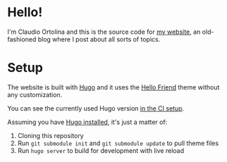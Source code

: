 # Hello!

I'm Claudio Ortolina and this is the source code for [my website](https://claudio-ortolina.org), an old-fashioned blog where I post about all sorts of topics.

# Setup

The website is built with [Hugo](https://gohugo.io) and it uses the [Hello Friend](https://hugo-hello-friend.now.sh) theme without any customization.

You can see the currently used Hugo version [in the CI setup](https://github.com/cloud8421/claudio-ortolina.org/blob/main/.github/workflows/main.yml#L20).

Assuming you have [Hugo installed](https://gohugo.io/getting-started/installing/), it's just a matter of:

1. Cloning this repository
2. Run `git submodule init` and `git submodule update` to pull theme files
3. Run `hugo server` to build for development with live reload
